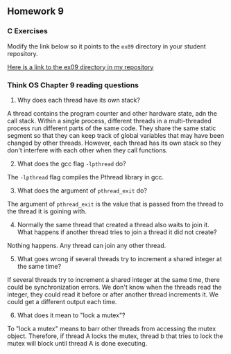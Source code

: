 ## Homework 9

### C Exercises

Modify the link below so it points to the `ex09` directory in your
student repository.

[Here is a link to the ex09 directory in my repository](https://github.com/ericasaywhat/ExercisesInC/tree/master/exercises/ex09)

### Think OS Chapter 9 reading questions

1) Why does each thread have its own stack?

A thread contains the program counter and other hardware state, adn the call stack. Within a single process, different threads in a multi-threaded process run different parts of the same code. They share the same static segment so that they can keep track of global variables that may have been changed by other threads. However, each thread has its own stack so they don't interfere with each other when they call functions. 

2) What does the gcc flag `-lpthread` do?

The `-lpthread` flag compiles the Pthread library in gcc.

3) What does the argument of `pthread_exit` do?

The argument of `pthread_exit` is the value that is passed from the thread to the thread it is goining with.

4) Normally the same thread that created a thread also waits to join it.
What happens if another thread tries to join a thread it did not create?

Nothing happens. Any thread can join any other thread. 

5) What goes wrong if several threads try to increment a shared integer at the same time?

If several threads try to increment a shared integer at the same time, there could be synchronization errors. We don't know when the threads read the integer, they could read it before or after another thread increments it. We could get a different output each time.

6) What does it mean to "lock a mutex"?

To "lock a mutex" means to barr other threads from accessing the mutex object. Therefore, if thread A locks the mutex, thread b that tries to lock the mutex will block until thread A is done executing.
